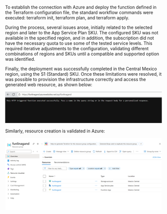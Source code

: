 To establish the connection with Azure and deploy the function defined in the Terraform configuration file, the standard workflow commands were executed: terraform init, terraform plan, and terraform apply.

During the process, several issues arose, initially related to the selected region and later to the App Service Plan SKU. The configured SKU was not available in the specified region, and in addition, the subscription did not have the necessary quota to use some of the tested service levels. This required iterative adjustments to the configuration, validating different combinations of regions and SKUs until a compatible and supported option was identified.

Finally, the deployment was successfully completed in the Central Mexico region, using the S1 (Standard) SKU. Once these limitations were resolved, it was possible to provision the infrastructure correctly and access the generated web resource, as shown below:




![alt text](image.png)

Similarly, resource creation is validated in Azure: 

![alt text](image-1.png)